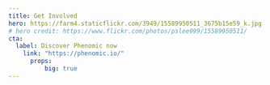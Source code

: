 ```yaml
---
title: Get Involved
hero: https://farm4.staticflickr.com/3949/15589950511_3675b15e59_k.jpg
# hero credit: https://www.flickr.com/photos/pslee999/15589950511/
cta:
  label: Discover Phenomic now 
    link: "https://phenomic.io/"
      props:
          big: true
---
```

